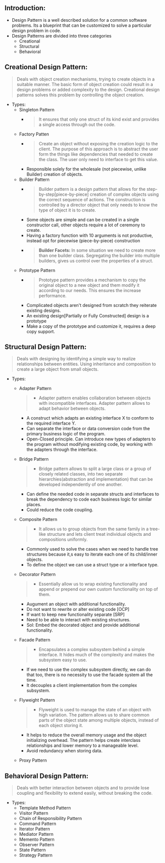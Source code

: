 ## Introduction:
* Design Pattern is a well described solution for a common software problems. Its a blueprint that can be customized to solve a particular design problem in code.
* Design Patterns are divided into three categories
  * Creational 
  * Structural
  * Behavioral

## Creational Design Pattern:
> Deals with object creation mechanisms, trying to create objects in a suitable manner. The basic form of object creation could result in a design problems or added complexity to the design. Creational design patterns solves this problem by controlling the object creation.
* Types:
  * Singleton Pattern
    * > It ensures that only one struct of its kind exist and provides a single access through out the code.
  * Factory Patten 
    * > Create an object without exposing the creation logic to the client. The purpose of this approach is to abstract the user form the things like dependencies that needed to create the class. The user only need to interface to get this value.
    * Responsible solely for the wholesale (not piecewise, unlike Builder) creation of objects.
  * Builder Pattern
    * > Builder pattern is a design pattern that allows for the step-by-step[piece-by-piece] creation of complex objects using the correct sequence of actions. The construction is controlled by a director object that only needs to know the type of object it is to create. 
    * Some objects are simple and can be created in a single constructor call, other objects require a lot of ceremony to create.
    * Having a factory function with 10 arguments is not productive, instead opt for piecewise (piece-by-piece) construction
    * > **Builder Facets:** In some situation we need to create more than one builder class. Segregating the builder into multiple builders, gives us control over the properties of a struct.
  * Prototype Pattern
    * > Prototype pattern provides a mechanism to copy the original object to a new object and them modify it according to our needs. This ensures the increase performance.
    * Complicated objects aren't designed from scratch they reiterate existing designs.
    * An existing design[Partially or Fully Constructed] design is a prototype
    * Make a copy of the prototype and customize it, requires a deep copy support.

## Structural Design Pattern:
> Deals with designing by identifying a simple way to realize relationships between entities. Using inheritance and composition to create a large object from small objects.
* Types:
  * Adapter Pattern
    > * Adapter pattern enables collaboration between objects with incompatible interfaces. Adapter pattern allows to adapt behavior between objects.
    * A construct which adapts an existing interface X to conform to the required interface Y.
    * Can separate the interface or data conversion code from the primary business logic of the program.
    * Open-Closed principle. Can introduce new types of adapters to the program without modifying existing code, by working with the adapters through the interface.
  * Bridge Pattern
    > * Bridge pattern allows to split a large class or a group of closely related classes, into two separate hierarchies(abstraction and implementation) that can be developed independently of one another.
     * Can define the needed code in separate structs and interfaces to break the dependency to code each business logic for similar places.
     * Could reduce the code coupling.
  * Composite Pattern
    > * It allows us to group objects from the same family in a tree-like structure and lets client treat individual objects and compositions uniformly.
    * Commonly used to solve the cases when we need to handle tree structures because it,s easy to iterate each one of its child/inner objects.
    * To define the object we can use a struct type or a interface type.
  * Decorator Pattern
    > * Essentially allow us to wrap existing functionality and append or prepend our own custom functionality on top of them.
    * Augument an object with additional functionality.
    * Do not want to rewrite or alter existing code [OCP]
    * If want to keep new functionality separate [SRP]
    * Need to be able to interact with existing structures.
    * Sol: Embed the decorated object and provide additional functionality.
  * Facade Pattern
    > * Encapsulates a complex subsystem behind a simple interface. It hides much of the complexity and makes the subsystem easy to use.
    * If we need to use the complex subsystem directly, we can do that too, there is no necessity to use the facade system all the time.
    * It decouples a client implementation from the complex subsystem.
  * Flyweight Pattern
    > * Flyweight is used to manage the state of an object with high variation. The pattern allows us to share common parts of the object state among multiple objects, instead of each object storing it. 
    * It helps to reduce the overall memory usage and the object initializing overhead. The pattern helps create interclass relationships and lower memory to a manageable level.
    * Avoid redundancy when storing data.

  * Proxy Pattern

## Behavioral Design Pattern:
> Deals with better interaction between objects and to provide lose coupling and flexibility to extend easily, without breaking the code.
* Types:
  * Template Method Pattern
  * Visitor Pattern
  * Chain of Responsibility Pattern
  * Command Pattern
  * Iterator Pattern
  * Mediator Pattern
  * Memento Pattern
  * Observer Pattern
  * State Pattern
  * Strategy Pattern